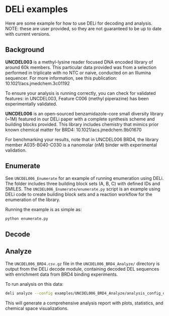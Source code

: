 # DELi examples
Here are some example for how to use DELi for decoding and analysis.
NOTE: these are user provided, so they are not guaranteed to be up to date with current versions.

## Background

**UNCDEL003** is a methyl-lysine reader focused DNA encoded library of around 60k members. This particular data provided was from a selection performed in triplicate with no NTC or naive, conducted on an Illumina sequencer. For more information, see this publication:
10.1021/acs.jmedchem.3c01192

To ensure your analysis is running correctly, you can check for validated features: in UNCDEL003, Feature C006 (methyl piperazine) has been experimentally validated.

**UNCDEL006** is an open-sourced benzamidazole-core small diversity library (~1M) featured in our DELi paper with a complete synthesis scheme and building blocks provided. This library includes chemistry that mimics prior known chemical matter for BRD4: 10.1021/acs.jmedchem.9b01670

For benchmarking your results, note that in UNCDEL006 BRD4, the library member A035-B040-C030 is a nanomolar (nM) binder with experimental validation.

## Enumerate

See `UNCDEL006_Enumerate` for an example of running enumeration using DELi. The folder includes three building block sets (A, B, C) with defined IDs and SMILES. The `UNCDEL006_Enumerate/enumerate.py` script is an example using DELi code to create building block sets and a reaction workflow for the enumeration of the library.

Running the example is as simple as:

```bash
python enumerate.py
```

## Decode

## Analyze

The `UNCDEL006_BRD4.csv.gz` file in the `UNCDEL006_BRD4_Analyze/` directory is output from the DELi decode module, containing decoded DEL sequences with enrichment data from BRD4 binding experiments.

To run analysis on this data:

```bash
deli analyze --config examples/UNCDEL006_BRD4_Analyze/analysis_config_del6.yaml
```

This will generate a comprehensive analysis report with plots, statistics, and chemical space visualizations.